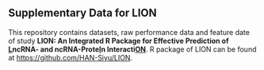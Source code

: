 ## Supplementary Data for LION

This repository contains datasets, raw performance data and feature date of study **LION: An Integrated R Package for Effective Prediction of <ins>L</ins>ncRNA- and ncRNA-Prote<ins>I</ins>n Interacti<ins>ON</ins>**. R package of LION can be found at https://github.com/HAN-Siyu/LION.
